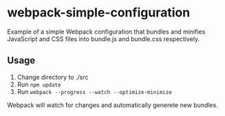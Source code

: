 # webpack-simple-configuration

Example of a simple Webpack configuration that bundles and minifies JavaScript 
and CSS files into bundle.js and bundle.css respectively.

## Usage

1. Change directory to ./src
2. Run `npm update`
3. Run `webpack --progress --watch --optimize-minimize`

Webpack will watch for changes and automatically generete new bundles.

